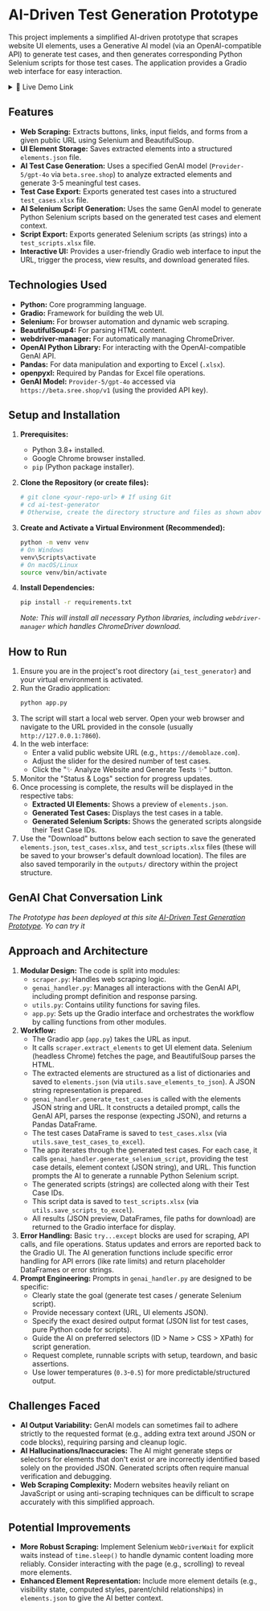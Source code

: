 # AI-Driven Test Generation Prototype

This project implements a simplified AI-driven prototype that scrapes website UI elements, uses a Generative AI model (via an OpenAI-compatible API) to generate test cases, and then generates corresponding Python Selenium scripts for those test cases. The application provides a Gradio web interface for easy interaction.

<details>
  <summary>🔗 Live Demo Link</summary>
  
  [https://huggingface.co/spaces/Ashgen12/AI-Powered-Web-Test-Automation](https://huggingface.co/spaces/Ashgen12/AI-Powered-Web-Test-Automation)
</details>

## Features

*   **Web Scraping:** Extracts buttons, links, input fields, and forms from a given public URL using Selenium and BeautifulSoup.
*   **UI Element Storage:** Saves extracted elements into a structured `elements.json` file.
*   **AI Test Case Generation:** Uses a specified GenAI model (`Provider-5/gpt-4o` via `beta.sree.shop`) to analyze extracted elements and generate 3-5 meaningful test cases.
*   **Test Case Export:** Exports generated test cases into a structured `test_cases.xlsx` file.
*   **AI Selenium Script Generation:** Uses the same GenAI model to generate Python Selenium scripts based on the generated test cases and element context.
*   **Script Export:** Exports generated Selenium scripts (as strings) into a `test_scripts.xlsx` file.
*   **Interactive UI:** Provides a user-friendly Gradio web interface to input the URL, trigger the process, view results, and download generated files.

## Technologies Used

*   **Python:** Core programming language.
*   **Gradio:** Framework for building the web UI.
*   **Selenium:** For browser automation and dynamic web scraping.
*   **BeautifulSoup4:** For parsing HTML content.
*   **webdriver-manager:** For automatically managing ChromeDriver.
*   **OpenAI Python Library:** For interacting with the OpenAI-compatible GenAI API.
*   **Pandas:** For data manipulation and exporting to Excel (`.xlsx`).
*   **openpyxl:** Required by Pandas for Excel file operations.
*   **GenAI Model:** `Provider-5/gpt-4o` accessed via `https://beta.sree.shop/v1` (using the provided API key).

## Setup and Installation

1.  **Prerequisites:**
    *   Python 3.8+ installed.
    *   Google Chrome browser installed.
    *   `pip` (Python package installer).

2.  **Clone the Repository (or create files):**
    ```bash
    # git clone <your-repo-url> # If using Git
    # cd ai-test-generator
    # Otherwise, create the directory structure and files as shown above.
    ```

3.  **Create and Activate a Virtual Environment (Recommended):**
    ```bash
    python -m venv venv
    # On Windows
    venv\Scripts\activate
    # On macOS/Linux
    source venv/bin/activate
    ```

4.  **Install Dependencies:**
    ```bash
    pip install -r requirements.txt
    ```
    *Note: This will install all necessary Python libraries, including `webdriver-manager` which handles ChromeDriver download.*

## How to Run

1.  Ensure you are in the project's root directory (`ai_test_generator`) and your virtual environment is activated.
2.  Run the Gradio application:
    ```bash
    python app.py
    ```
3.  The script will start a local web server. Open your web browser and navigate to the URL provided in the console (usually `http://127.0.0.1:7860`).
4.  In the web interface:
    *   Enter a valid public website URL (e.g., `https://demoblaze.com`).
    *   Adjust the slider for the desired number of test cases.
    *   Click the "✨ Analyze Website and Generate Tests ✨" button.
5.  Monitor the "Status & Logs" section for progress updates.
6.  Once processing is complete, the results will be displayed in the respective tabs:
    *   **Extracted UI Elements:** Shows a preview of `elements.json`.
    *   **Generated Test Cases:** Displays the test cases in a table.
    *   **Generated Selenium Scripts:** Shows the generated scripts alongside their Test Case IDs.
7.  Use the "Download" buttons below each section to save the generated `elements.json`, `test_cases.xlsx`, and `test_scripts.xlsx` files (these will be saved to your browser's default download location). The files are also saved temporarily in the `outputs/` directory within the project structure.

## GenAI Chat Conversation Link

*The Prototype has been deployed at this site [AI-Driven Test Generation Prototype](https://huggingface.co/spaces/Ashgen12/AI-Powered-Web-Test-Automation). Yo can try it*

## Approach and Architecture

1.  **Modular Design:** The code is split into modules:
    *   `scraper.py`: Handles web scraping logic.
    *   `genai_handler.py`: Manages all interactions with the GenAI API, including prompt definition and response parsing.
    *   `utils.py`: Contains utility functions for saving files.
    *   `app.py`: Sets up the Gradio interface and orchestrates the workflow by calling functions from other modules.
2.  **Workflow:**
    *   The Gradio app (`app.py`) takes the URL as input.
    *   It calls `scraper.extract_elements` to get UI element data. Selenium (headless Chrome) fetches the page, and BeautifulSoup parses the HTML.
    *   The extracted elements are structured as a list of dictionaries and saved to `elements.json` (via `utils.save_elements_to_json`). A JSON string representation is prepared.
    *   `genai_handler.generate_test_cases` is called with the elements JSON string and URL. It constructs a detailed prompt, calls the GenAI API, parses the response (expecting JSON), and returns a Pandas DataFrame.
    *   The test cases DataFrame is saved to `test_cases.xlsx` (via `utils.save_test_cases_to_excel`).
    *   The app iterates through the generated test cases. For each case, it calls `genai_handler.generate_selenium_script`, providing the test case details, element context (JSON string), and URL. This function prompts the AI to generate a runnable Python Selenium script.
    *   The generated scripts (strings) are collected along with their Test Case IDs.
    *   This script data is saved to `test_scripts.xlsx` (via `utils.save_scripts_to_excel`).
    *   All results (JSON preview, DataFrames, file paths for download) are returned to the Gradio interface for display.
3.  **Error Handling:** Basic `try...except` blocks are used for scraping, API calls, and file operations. Status updates and errors are reported back to the Gradio UI. The AI generation functions include specific error handling for API errors (like rate limits) and return placeholder DataFrames or error strings.
4.  **Prompt Engineering:** Prompts in `genai_handler.py` are designed to be specific:
    *   Clearly state the goal (generate test cases / generate Selenium script).
    *   Provide necessary context (URL, UI elements JSON).
    *   Specify the exact desired output format (JSON list for test cases, pure Python code for scripts).
    *   Guide the AI on preferred selectors (ID > Name > CSS > XPath) for script generation.
    *   Request complete, runnable scripts with setup, teardown, and basic assertions.
    *   Use lower temperatures (`0.3`-`0.5`) for more predictable/structured output.

## Challenges Faced

*   **AI Output Variability:** GenAI models can sometimes fail to adhere strictly to the requested format (e.g., adding extra text around JSON or code blocks), requiring parsing and cleanup logic.
*   **AI Hallucinations/Inaccuracies:** The AI might generate steps or selectors for elements that don't exist or are incorrectly identified based solely on the provided JSON. Generated scripts often require manual verification and debugging.
*   **Web Scraping Complexity:** Modern websites heavily reliant on JavaScript or using anti-scraping techniques can be difficult to scrape accurately with this simplified approach. 

## Potential Improvements

*   **More Robust Scraping:** Implement Selenium `WebDriverWait` for explicit waits instead of `time.sleep()` to handle dynamic content loading more reliably. Consider interacting with the page (e.g., scrolling) to reveal more elements.
*   **Enhanced Element Representation:** Include more element details (e.g., visibility state, computed styles, parent/child relationships) in `elements.json` to give the AI better context.
